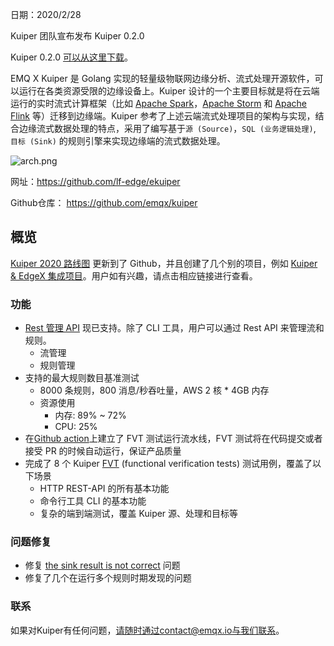 

日期：2020/2/28

Kuiper 团队宣布发布 Kuiper 0.2.0

Kuiper 0.2.0 [可以从这里下载](https://github.com/emqx/kuiper/releases/tag/0.2.0)。

EMQ X Kuiper 是 Golang 实现的轻量级物联网边缘分析、流式处理开源软件，可以运行在各类资源受限的边缘设备上。Kuiper 设计的一个主要目标就是将在云端运行的实时流式计算框架（比如 [Apache Spark](https://spark.apache.org/)，[Apache Storm](https://storm.apache.org/) 和 [Apache Flink](https://flink.apache.org/) 等）迁移到边缘端。Kuiper 参考了上述云端流式处理项目的架构与实现，结合边缘流式数据处理的特点，采用了编写基于`源 (Source)`，`SQL (业务逻辑处理)`, `目标 (Sink)` 的规则引擎来实现边缘端的流式数据处理。

![arch.png](https://static.emqx.net/images/700907497d2735a42224591fb71a8d46.png)

网址：https://github.com/lf-edge/ekuiper

Github仓库： https://github.com/emqx/kuiper

## 概览

[Kuiper 2020 路线图](https://github.com/emqx/kuiper/projects) 更新到了 Github，并且创建了几个别的项目，例如 [Kuiper & EdgeX 集成项目](https://github.com/emqx/kuiper/projects/4)。用户如有兴趣，请点击相应链接进行查看。

### 功能

- [Rest 管理 API](https://github.com/emqx/kuiper/blob/master/docs/en_US/restapi/overview.md) 现已支持。除了 CLI 工具，用户可以通过 Rest API 来管理流和规则。
  - 流管理
  - 规则管理
- 支持的最大规则数目基准测试
  - 8000 条规则，800 消息/秒吞吐量，AWS 2 核 * 4GB 内存
  - 资源使用
    - 内存: 89% ~ 72%
    - CPU: 25%
- 在[Github action](https://github.com/emqx/kuiper/actions)上建立了 FVT 测试运行流水线，FVT 测试将在代码提交或者接受 PR 的时候自动运行，保证产品质量
- 完成了 8 个 Kuiper [FVT](https://github.com/emqx/kuiper/tree/master/fvt_scripts) (functional verification tests) 测试用例，覆盖了以下场景
  - HTTP REST-API 的所有基本功能
  - 命令行工具 CLI 的基本功能
  - 复杂的端到端测试，覆盖 Kuiper 源、处理和目标等

### 问题修复

- 修复 [the sink result is not correct](https://github.com/emqx/kuiper/issues/101) 问题
- 修复了几个在运行多个规则时期发现的问题

### 联系

如果对Kuiper有任何问题，请随时通过contact@emqx.io与我们联系。
